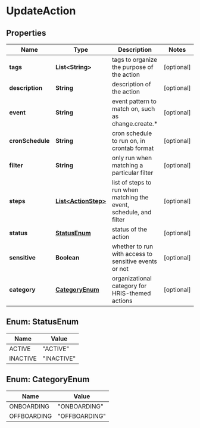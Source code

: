 

# UpdateAction


## Properties

| Name | Type | Description | Notes |
|------------ | ------------- | ------------- | -------------|
|**tags** | **List&lt;String&gt;** | tags to organize the purpose of the action |  [optional] |
|**description** | **String** | description of the action |  [optional] |
|**event** | **String** | event pattern to match on, such as change.create.* |  [optional] |
|**cronSchedule** | **String** | cron schedule to run on, in crontab format |  [optional] |
|**filter** | **String** | only run when matching a particular filter |  [optional] |
|**steps** | [**List&lt;ActionStep&gt;**](ActionStep.md) | list of steps to run when matching the event, schedule, and filter |  [optional] |
|**status** | [**StatusEnum**](#StatusEnum) | status of the action |  [optional] |
|**sensitive** | **Boolean** | whether to run with access to sensitive events or not |  [optional] |
|**category** | [**CategoryEnum**](#CategoryEnum) | organizational category for HRIS-themed actions |  [optional] |



## Enum: StatusEnum

| Name | Value |
|---- | -----|
| ACTIVE | &quot;ACTIVE&quot; |
| INACTIVE | &quot;INACTIVE&quot; |



## Enum: CategoryEnum

| Name | Value |
|---- | -----|
| ONBOARDING | &quot;ONBOARDING&quot; |
| OFFBOARDING | &quot;OFFBOARDING&quot; |




